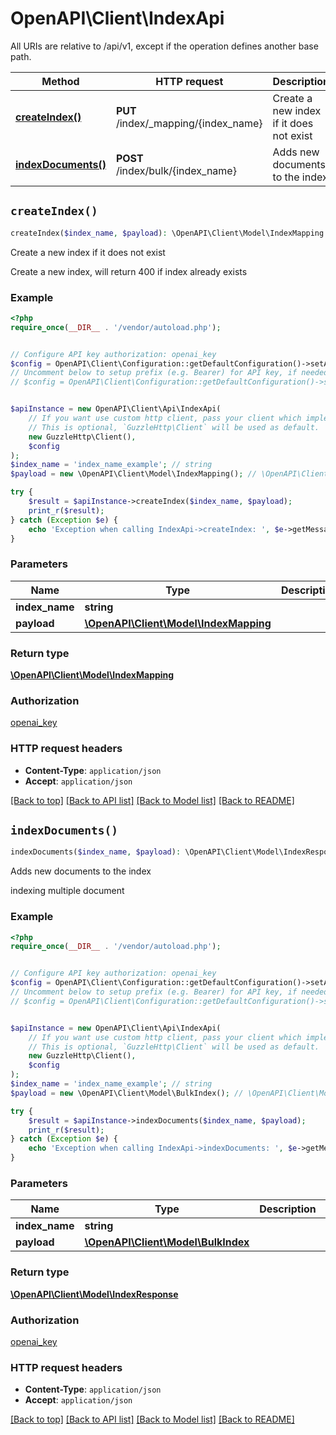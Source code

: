 # OpenAPI\Client\IndexApi

All URIs are relative to /api/v1, except if the operation defines another base path.

| Method | HTTP request | Description |
| ------------- | ------------- | ------------- |
| [**createIndex()**](IndexApi.md#createIndex) | **PUT** /index/_mapping/{index_name} | Create a new index if it does not exist |
| [**indexDocuments()**](IndexApi.md#indexDocuments) | **POST** /index/bulk/{index_name} | Adds new documents to the index |


## `createIndex()`

```php
createIndex($index_name, $payload): \OpenAPI\Client\Model\IndexMapping
```

Create a new index if it does not exist

Create a new index, will return 400 if index already exists

### Example

```php
<?php
require_once(__DIR__ . '/vendor/autoload.php');


// Configure API key authorization: openai_key
$config = OpenAPI\Client\Configuration::getDefaultConfiguration()->setApiKey('X_OPENAI_KEY', 'YOUR_API_KEY');
// Uncomment below to setup prefix (e.g. Bearer) for API key, if needed
// $config = OpenAPI\Client\Configuration::getDefaultConfiguration()->setApiKeyPrefix('X_OPENAI_KEY', 'Bearer');


$apiInstance = new OpenAPI\Client\Api\IndexApi(
    // If you want use custom http client, pass your client which implements `GuzzleHttp\ClientInterface`.
    // This is optional, `GuzzleHttp\Client` will be used as default.
    new GuzzleHttp\Client(),
    $config
);
$index_name = 'index_name_example'; // string
$payload = new \OpenAPI\Client\Model\IndexMapping(); // \OpenAPI\Client\Model\IndexMapping

try {
    $result = $apiInstance->createIndex($index_name, $payload);
    print_r($result);
} catch (Exception $e) {
    echo 'Exception when calling IndexApi->createIndex: ', $e->getMessage(), PHP_EOL;
}
```

### Parameters

| Name | Type | Description  | Notes |
| ------------- | ------------- | ------------- | ------------- |
| **index_name** | **string**|  | |
| **payload** | [**\OpenAPI\Client\Model\IndexMapping**](../Model/IndexMapping.md)|  | |

### Return type

[**\OpenAPI\Client\Model\IndexMapping**](../Model/IndexMapping.md)

### Authorization

[openai_key](../../README.md#openai_key)

### HTTP request headers

- **Content-Type**: `application/json`
- **Accept**: `application/json`

[[Back to top]](#) [[Back to API list]](../../README.md#endpoints)
[[Back to Model list]](../../README.md#models)
[[Back to README]](../../README.md)

## `indexDocuments()`

```php
indexDocuments($index_name, $payload): \OpenAPI\Client\Model\IndexResponse
```

Adds new documents to the index

indexing multiple document

### Example

```php
<?php
require_once(__DIR__ . '/vendor/autoload.php');


// Configure API key authorization: openai_key
$config = OpenAPI\Client\Configuration::getDefaultConfiguration()->setApiKey('X_OPENAI_KEY', 'YOUR_API_KEY');
// Uncomment below to setup prefix (e.g. Bearer) for API key, if needed
// $config = OpenAPI\Client\Configuration::getDefaultConfiguration()->setApiKeyPrefix('X_OPENAI_KEY', 'Bearer');


$apiInstance = new OpenAPI\Client\Api\IndexApi(
    // If you want use custom http client, pass your client which implements `GuzzleHttp\ClientInterface`.
    // This is optional, `GuzzleHttp\Client` will be used as default.
    new GuzzleHttp\Client(),
    $config
);
$index_name = 'index_name_example'; // string
$payload = new \OpenAPI\Client\Model\BulkIndex(); // \OpenAPI\Client\Model\BulkIndex

try {
    $result = $apiInstance->indexDocuments($index_name, $payload);
    print_r($result);
} catch (Exception $e) {
    echo 'Exception when calling IndexApi->indexDocuments: ', $e->getMessage(), PHP_EOL;
}
```

### Parameters

| Name | Type | Description  | Notes |
| ------------- | ------------- | ------------- | ------------- |
| **index_name** | **string**|  | |
| **payload** | [**\OpenAPI\Client\Model\BulkIndex**](../Model/BulkIndex.md)|  | |

### Return type

[**\OpenAPI\Client\Model\IndexResponse**](../Model/IndexResponse.md)

### Authorization

[openai_key](../../README.md#openai_key)

### HTTP request headers

- **Content-Type**: `application/json`
- **Accept**: `application/json`

[[Back to top]](#) [[Back to API list]](../../README.md#endpoints)
[[Back to Model list]](../../README.md#models)
[[Back to README]](../../README.md)
